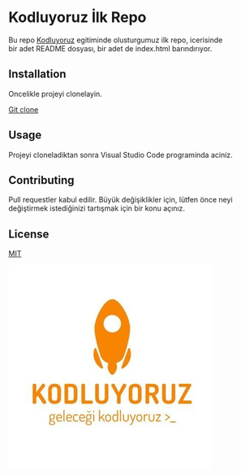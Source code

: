 # Kodluyoruz İlk Repo
Bu repo [Kodluyoruz](https://www.kodluyoruz.org/) egitiminde olusturgumuz ilk repo, icerisinde  
bir adet README dosyası, bir adet de index.html barındırıyor.


## Installation

Oncelikle projeyi clonelayin.

[Git clone](https://github.com/senmutlu/kodluyoruzilkrepo.git)

## Usage
Projeyi cloneladiktan sonra Visual Studio Code programinda aciniz.

## Contributing
Pull requestler kabul edilir. Büyük değişiklikler için, lütfen önce neyi değiştirmek istediğinizi tartışmak için bir konu açınız.

## License
[MIT](https://github.com/senmutlu/kodluyoruzilkrepo/blob/main/LICENSE)

![Kodluyoruz Logo](https://raw.githubusercontent.com/Kodluyoruz/taskforce/git/git/markdown-nedir-nasil-kullaniriz-/figures/kodluyoruz_logo.jpg)